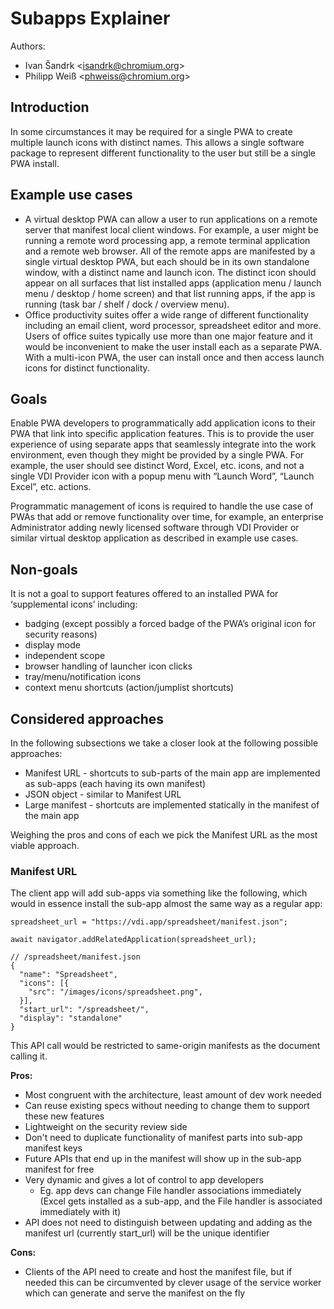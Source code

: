 # Subapps Explainer

Authors:
* Ivan Šandrk &lt;<isandrk@chromium.org>&gt;
* Philipp Weiß‎ &lt;<phweiss@chromium.org>&gt;

## Introduction

In some circumstances it may be required for a single PWA to create multiple launch icons with distinct names. This allows a single software package to represent different functionality to the user but still be a single PWA install.

## Example use cases

* A virtual desktop PWA can allow a user to run applications on a remote server that manifest local client windows. For example, a user might be running a remote word processing app, a remote terminal application and a remote web browser. All of the remote apps are manifested by a single virtual desktop PWA, but each should be in its own standalone window, with a distinct name and launch icon. The distinct icon should appear on all surfaces that list installed apps (application menu / launch menu / desktop / home screen) and that list running apps, if the app is running (task bar / shelf / dock / overview menu).
* Office productivity suites offer a wide range of different functionality including an email client, word processor, spreadsheet editor and more. Users of office suites typically use more than one major feature and it would be inconvenient to make the user install each as a separate PWA. With a multi-icon PWA, the user can install once and then access launch icons for distinct functionality.

## Goals

Enable PWA developers to programmatically add application icons to their PWA that link into specific application features. This is to provide the user experience of using separate apps that seamlessly integrate into the work environment, even though they might be provided by a single PWA. For example, the user should see distinct Word, Excel, etc. icons, and not a single VDI Provider icon with a popup menu with “Launch Word”, “Launch Excel”, etc. actions.

Programmatic management of icons is required to handle the use case of PWAs that add or remove functionality over time, for example, an enterprise Administrator adding newly licensed software through VDI Provider or similar virtual desktop application as described in example use cases.

## Non-goals

It is not a goal to support features offered to an installed PWA for ‘supplemental icons’ including:

* badging (except possibly a forced badge of the PWA’s original icon for security reasons)
* display mode
* independent scope
* browser handling of launcher icon clicks
* tray/menu/notification icons
* context menu shortcuts (action/jumplist shortcuts)

## Considered approaches

In the following subsections we take a closer look at the following possible approaches:

* Manifest URL - shortcuts to sub-parts of the main app are implemented as sub-apps (each having its own manifest)
* JSON object - similar to Manifest URL
* Large manifest - shortcuts are implemented statically in the manifest of the main app

Weighing the pros and cons of each we pick the Manifest URL as the most viable approach.

### Manifest URL

The client app will add sub-apps via something like the following, which would in essence install the sub-app almost the same way as a regular app:
```
spreadsheet_url = "https://vdi.app/spreadsheet/manifest.json";

await navigator.addRelatedApplication(spreadsheet_url);

// /spreadsheet/manifest.json
{
  "name": "Spreadsheet",
  "icons": [{
    "src": "/images/icons/spreadsheet.png",
  }],
  "start_url": "/spreadsheet/",
  "display": "standalone"
}
```

This API call would be restricted to same-origin manifests as the document calling it.

**Pros:**

* Most congruent with the architecture, least amount of dev work needed
* Can reuse existing specs without needing to change them to support these new features
* Lightweight on the security review side
* Don't need to duplicate functionality of manifest parts into sub-app manifest keys
* Future APIs that end up in the manifest will show up in the sub-app manifest for free
* Very dynamic and gives a lot of control to app developers
   * Eg. app devs can change File handler associations immediately (Excel gets installed as a sub-app, and the File handler is associated immediately with it)
* API does not need to distinguish between updating and adding as the manifest url (currently start_url) will be the unique identifier

**Cons:**
* Clients of the API need to create and host the manifest file, but if needed this can be circumvented by clever usage of the service worker which can generate and serve the manifest on the fly
